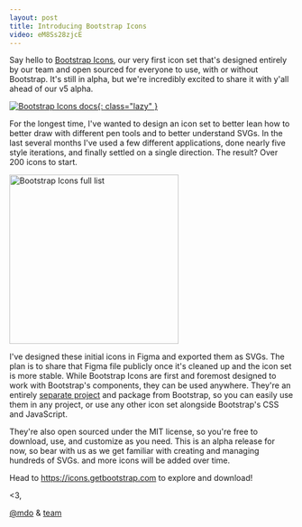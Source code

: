 ```yaml
---
layout: post
title: Introducing Bootstrap Icons
video: eM8Ss28zjcE
---
```


Say hello to [Bootstrap Icons](https://icons.getbootstrap.com/), our very first icon set that's designed entirely by our team and open sourced for everyone to use, with or without Bootstrap. It's still in alpha, but we're incredibly excited to share it with y'all ahead of our v5 alpha.

[![Bootstrap Icons docs](/assets/img/2019/11/bi-docs.png){: class="lazy" }](https://icons.getbootstrap.com/)

For the longest time, I've wanted to design an icon set to better lean how to better draw with different pen tools and to better understand SVGs. In the last several months I've used a few different applications, done nearly five style iterations, and finally settled on a single direction. The result? Over 200 icons to start.

<img src="/assets/img/2019/11/bi-icons.png" alt="Bootstrap Icons full list" class="lazy" width="300" style="margin: 0 auto;">

I've designed these initial icons in Figma and exported them as SVGs. The plan is to share that Figma file publicly once it's cleaned up and the icon set is  more stable. While Bootstrap Icons are first and foremost designed to work with Bootstrap's components, they can be used anywhere. They're an entirely [separate project](https://github.com/twbs/icons) and package from Bootstrap, so you can easily use them in any project, or use any other icon set alongside Bootstrap's CSS and JavaScript.

They're also open sourced under the MIT license, so you're free to download, use, and customize as you need. This is an alpha release for now, so bear with us as we get familiar with creating and managing hundreds of SVGs. and more icons will be added over time.

Head to <https://icons.getbootstrap.com> to explore and download!

<3,<br>

[@mdo](https://github.com/mdo) & [team](https://github.com/twbs)
